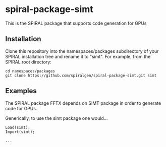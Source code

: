 # spiral-package-simt

This is the SPIRAL package that supports code generation for GPUs

Installation
------------

Clone this repository into the namespaces/packages subdirectory of your SPIRAL
installation tree and rename it to "simt".  For example, from the SPIRAL root
directory:

```
cd namespaces/packages
git clone https://github.com/spiralgen/spiral-package-simt.git simt
```


Examples 
--------

The SPIRAL package FFTX depends on SIMT package in order to generate code for GPUs.

Generically, to use the simt package one would...

```
Load(simt);
Import(simt);

...

```
